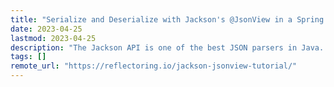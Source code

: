 ```yaml
---
title: "Serialize and Deserialize with Jackson's @JsonView in a Spring Boot Application"
date: 2023-04-25
lastmod: 2023-04-25
description: "The Jackson API is one of the best JSON parsers in Java. Spring integrates well with Jackson and with every new Spring release, newer Jackson features get incorporated making the Spring Jackson support more flexible and powerful."
tags: []
remote_url: "https://reflectoring.io/jackson-jsonview-tutorial/"
---
```

